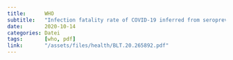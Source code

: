```yaml
---
title:      WHO
subtitle:   "Infection fatality rate of COVID-19 inferred from seroprevalence data"
date:       2020-10-14
categories: Datei
tags:       [who, pdf]
link:       "/assets/files/health/BLT.20.265892.pdf"
---
```

